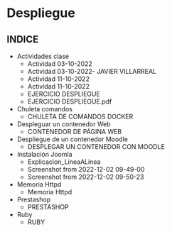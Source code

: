 # Despliegue
## INDICE
* Actividades clase
    * Actividad 03-10-2022
    * Actividad 03-10-2022- JAVIER VILLARREAL
    * Actividad 11-10-2022
    * Actividad 11-10-2022
    * EJERCICIO DESPLIEGUE
    * EJERCICIO DESPLIEGUE.pdf
* Chuleta comandos
    * CHULETA DE COMANDOS DOCKER
* Despleguar un contenedor Web
    * CONTENEDOR DE PÁGINA WEB  
* Despliegue de un contenedor Moodle
    * DESPLEGAR UN CONTENEDOR CON MOODLE
* Instalación Joomla
    * Explicacion_LineaALinea
    * Screenshot from 2022-12-02 09-49-00
    * Screenshot from 2022-12-02 09-50-23
* Memoria Httpd
    * Memoria Httpd
* Prestashop
    * PRESTASHOP 
* Ruby
    * RUBY 

